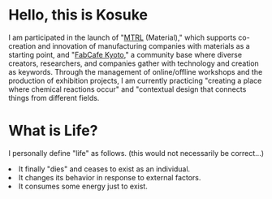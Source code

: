 # Hello, this is Kosuke
I am participated in the launch of "<a href="https://mtrl.com/">MTRL</a> (Material)," which supports co-creation and innovation of manufacturing companies with materials as a starting point, and "<a href="https://fabcafe.com/kyoto/">FabCafe Kyoto</a>," a community base where diverse creators, researchers, and companies gather with technology and creation as keywords. 
Through the management of online/offline workshops and the production of exhibition projects, I am currently practicing "creating a place where chemical reactions occur" and "contextual design that connects things from different fields.

# What is Life?
I personally define "life" as follows. (this would not necessarily be correct...)
<li>It finally "dies" and ceases to exist as an individual.</li>
<li>It changes its behavior in response to external factors.</li>
<li>It consumes some energy just to exist.</li>

# 
